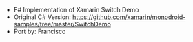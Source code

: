 - F# Implementation of Xamarin Switch Demo
- Original C# Version: https://github.com/xamarin/monodroid-samples/tree/master/SwitchDemo
- Port by: Francisco
